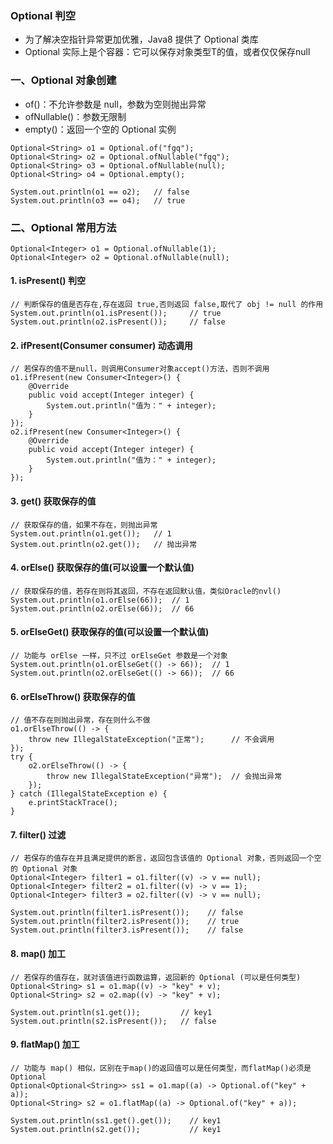 ### Optional 判空
* 为了解决空指针异常更加优雅，Java8 提供了 Optional 类库
* Optional 实际上是个容器：它可以保存对象类型T的值，或者仅仅保存null


### 一、Optional 对象创建
* of()：不允许参数是 null，参数为空则抛出异常
* ofNullable()：参数无限制
* empty()：返回一个空的 Optional 实例

```
Optional<String> o1 = Optional.of("fgq");
Optional<String> o2 = Optional.ofNullable("fgq");
Optional<String> o3 = Optional.ofNullable(null);
Optional<String> o4 = Optional.empty();

System.out.println(o1 == o2);   // false
System.out.println(o3 == o4);   // true
```


### 二、Optional 常用方法
```
Optional<Integer> o1 = Optional.ofNullable(1);
Optional<Integer> o2 = Optional.ofNullable(null);
```

#### 1. isPresent() 判空
```
// 判断保存的值是否存在,存在返回 true,否则返回 false,取代了 obj != null 的作用
System.out.println(o1.isPresent());     // true
System.out.println(o2.isPresent());     // false
```

#### 2. ifPresent(Consumer consumer)  动态调用
```
// 若保存的值不是null，则调用Consumer对象accept()方法，否则不调用
o1.ifPresent(new Consumer<Integer>() {
    @Override
    public void accept(Integer integer) {
        System.out.println("值为：" + integer);
    }
});
o2.ifPresent(new Consumer<Integer>() {
    @Override
    public void accept(Integer integer) {
        System.out.println("值为：" + integer);
    }
});
```


#### 3. get()  获取保存的值
```
// 获取保存的值，如果不存在，则抛出异常
System.out.println(o1.get());   // 1
System.out.println(o2.get());   // 抛出异常
```

#### 4. orElse()  获取保存的值(可以设置一个默认值)
```
// 获取保存的值，若存在则将其返回，不存在返回默认值，类似Oracle的nvl()
System.out.println(o1.orElse(66));  // 1
System.out.println(o2.orElse(66));  // 66
```

#### 5. orElseGet() 获取保存的值(可以设置一个默认值)
```
// 功能与 orElse 一样，只不过 orElseGet 参数是一个对象
System.out.println(o1.orElseGet(() -> 66));  // 1
System.out.println(o2.orElseGet(() -> 66));  // 66
```

#### 6. orElseThrow() 获取保存的值
```
// 值不存在则抛出异常，存在则什么不做
o1.orElseThrow(() -> {
    throw new IllegalStateException("正常");      // 不会调用
});
try {
    o2.orElseThrow(() -> {
        throw new IllegalStateException("异常");  // 会抛出异常
    });
} catch (IllegalStateException e) {
    e.printStackTrace();
}
```


#### 7. filter() 过滤
```
// 若保存的值存在并且满足提供的断言，返回包含该值的 Optional 对象，否则返回一个空的 Optional 对象
Optional<Integer> filter1 = o1.filter((v) -> v == null);
Optional<Integer> filter2 = o1.filter((v) -> v == 1);
Optional<Integer> filter3 = o2.filter((v) -> v == null);

System.out.println(filter1.isPresent());    // false
System.out.println(filter2.isPresent());    // true
System.out.println(filter3.isPresent());    // false
```


#### 8. map() 加工
```
// 若保存的值存在，就对该值进行函数运算，返回新的 Optional (可以是任何类型)
Optional<String> s1 = o1.map((v) -> "key" + v);
Optional<String> s2 = o2.map((v) -> "key" + v);

System.out.println(s1.get());         // key1
System.out.println(s2.isPresent());   // false
```


#### 9. flatMap() 加工
```
// 功能与 map() 相似，区别在于map()的返回值可以是任何类型，而flatMap()必须是 Optional
Optional<Optional<String>> ss1 = o1.map((a) -> Optional.of("key" + a));
Optional<String> s2 = o1.flatMap((a) -> Optional.of("key" + a));

System.out.println(ss1.get().get());    // key1
System.out.println(s2.get());           // key1
```
